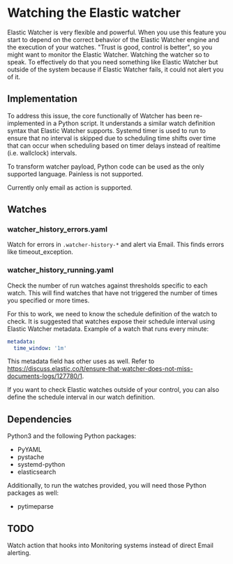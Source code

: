 # Watching the Elastic watcher

Elastic Watcher is very flexible and powerful. When you use this feature you start to depend on the correct behavior of the Elastic Watcher engine and the execution of your watches. "Trust is good, control is better", so you might want to monitor the Elastic Watcher. Watching the watcher so to speak. To effectively do that you need something like Elastic Watcher but outside of the system because if Elastic Watcher fails, it could not alert you of it.

## Implementation

To address this issue, the core functionally of Watcher has been re-implemented in a Python script. It understands a similar watch definition syntax that Elastic Watcher supports. Systemd timer is used to run to ensure that no interval is skipped due to scheduling time shifts over time that can occur when scheduling based on timer delays instead of realtime (i.e. wallclock) intervals.

To transform watcher payload, Python code can be used as the only supported language. Painless is not supported.

Currently only email as action is supported.

## Watches

### watcher_history_errors.yaml

Watch for errors in `.watcher-history-*` and alert via Email. This finds errors like timeout_exception.

### watcher_history_running.yaml

Check the number of run watches against thresholds specific to each watch. This will find watches that have not triggered the number of times you specified or more times.

For this to work, we need to know the schedule definition of the watch to check. It is suggested that watches expose their schedule interval using Elastic Watcher metadata. Example of a watch that runs every minute:

```YAML
metadata:
  time_window: '1m'
```

This metadata field has other uses as well. Refer to https://discuss.elastic.co/t/ensure-that-watcher-does-not-miss-documents-logs/127780/1.

If you want to check Elastic watches outside of your control, you can also define the schedule interval in our watch definition.

## Dependencies

Python3 and the following Python packages:

* PyYAML
* pystache
* systemd-python
* elasticsearch

Additionally, to run the watches provided, you will need those Python packages as well:

* pytimeparse

## TODO

Watch action that hooks into Monitoring systems instead of direct Email alerting.
